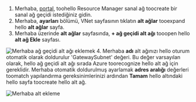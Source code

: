 1. Merhaba, [portal](http://portal.azure.com), toohello Resource Manager sanal ağ toocreate bir sanal ağ geçidi istediğiniz gidin.
2. Merhaba, **ayarları** bölümü, VNet sayfasının tıklatın **alt ağlar** tooexpand hello **alt ağlar** sayfa.
3. Merhaba üzerinde **alt ağlar** sayfasında, **+ ağ geçidi alt ağı** tooopen hello **alt ağ Ekle** sayfası. 

  ![Merhaba ağ geçidi alt ağı eklemek](./media/vpn-gateway-add-gwsubnet-p2s-rm-portal-include/addgwsubnet.png "hello ağ geçidi alt ağı Ekle")
4. Merhaba **adı** alt ağınızı hello oturum otomatik olarak doldurulur 'GatewaySubnet' değeri. Bu değer varsayılan olarak, hello ağ geçidi alt ağı sırada Azure toorecognize hello alt ağ için gereklidir. Merhaba otomatik doldurulmuş ayarlamak **adres aralığı** değerleri toomatch yapılandırma gereksinimlerinizi ardından **Tamam** hello altındaki hello sayfa toocreate hello alt ağ.

  ![Merhaba alt ekleme](./media/vpn-gateway-add-gwsubnet-p2s-rm-portal-include/p2sgwsub.png "hello alt ağ ekleme")
